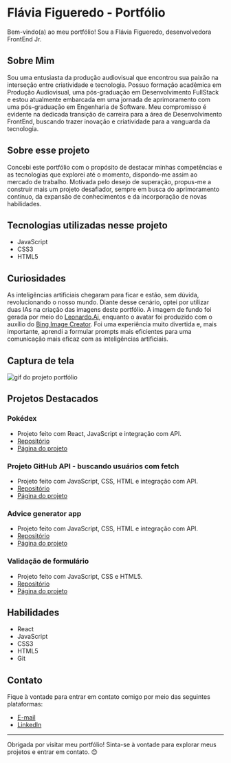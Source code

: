 # Flávia Figueredo - Portfólio

Bem-vindo(a) ao meu portfólio! Sou a Flávia Figueredo, desenvolvedora FrontEnd Jr.

## Sobre Mim

Sou uma entusiasta da produção audiovisual que encontrou sua paixão na interseção entre criatividade e tecnologia. Possuo formação acadêmica em Produção Audiovisual, uma pós-graduação em Desenvolvimento FullStack e estou atualmente embarcada em uma jornada de aprimoramento com uma pós-graduação em Engenharia de Software. Meu compromisso é evidente na dedicada transição de carreira para a área de Desenvolvimento FrontEnd, buscando trazer inovação e criatividade para a vanguarda da tecnologia.

## Sobre esse projeto

Concebi este portfólio com o propósito de destacar minhas competências e as tecnologias que explorei até o momento, dispondo-me assim ao mercado de trabalho. Motivada pelo desejo de superação, propus-me a construir mais um projeto desafiador, sempre em busca do aprimoramento contínuo, da expansão de conhecimentos e da incorporação de novas habilidades.

## Tecnologias utilizadas nesse projeto

- JavaScript
- CSS3
- HTML5

## Curiosidades

As inteligências artificiais chegaram para ficar e estão, sem dúvida, revolucionando o nosso mundo. Diante desse cenário, optei por utilizar duas IAs na criação das imagens deste portfólio. A imagem de fundo foi gerada por meio do [Leonardo.Ai](https://app.leonardo.ai/), enquanto o avatar foi produzido com o auxílio do [Bing Image Creator](https://www.bing.com/images/create). Foi uma experiência muito divertida e, mais importante, aprendi a formular prompts mais eficientes para uma comunicação mais eficaz com as inteligências artificiais.

## Captura de tela

![gif do projeto portfólio](src/images/portfolio.gif)

## Projetos Destacados

### Pokédex
- Projeto feito com React, JavaScript e integração com API.
- [Repositório](https://github.com/flaviafigueredo/pokedex-quest-react-avancado)
- [Página do projeto](https://pokedex-quest-react-avancado.vercel.app/)

### Projeto GitHub API - buscando usuários com fetch
- Projeto feito com JavaScript, CSS, HTML e integração com API.
- [Repositório](https://github.com/flaviafigueredo/projeto-github-api)
- [Página do projeto](https://flaviafigueredo.github.io/projeto-github-api/)

### Advice generator app
- Projeto feito com JavaScript, CSS, HTML e integração com API.
- [Repositório](https://github.com/flaviafigueredo/advice-generator-app)
- [Página do projeto](https://flaviafigueredo.github.io/advice-generator-app/)

### Validação de formulário
- Projeto feito com JavaScript, CSS e HTML5.
- [Repositório](https://github.com/flaviafigueredo/desafio-devquest-js-intermediario)
- [Página do projeto](https://flaviafigueredo.github.io/desafio-devquest-js-intermediario/)

## Habilidades

- React
- JavaScript
- CSS3
- HTML5
- Git

## Contato

Fique à vontade para entrar em contato comigo por meio das seguintes plataformas:

- [E-mail](mailto:flaviagfigueredo@gmail.com)
- [LinkedIn](https://www.linkedin.com/in/flaviafigueredo/)

---

Obrigada por visitar meu portfólio! Sinta-se à vontade para explorar meus projetos e entrar em contato. 😊 